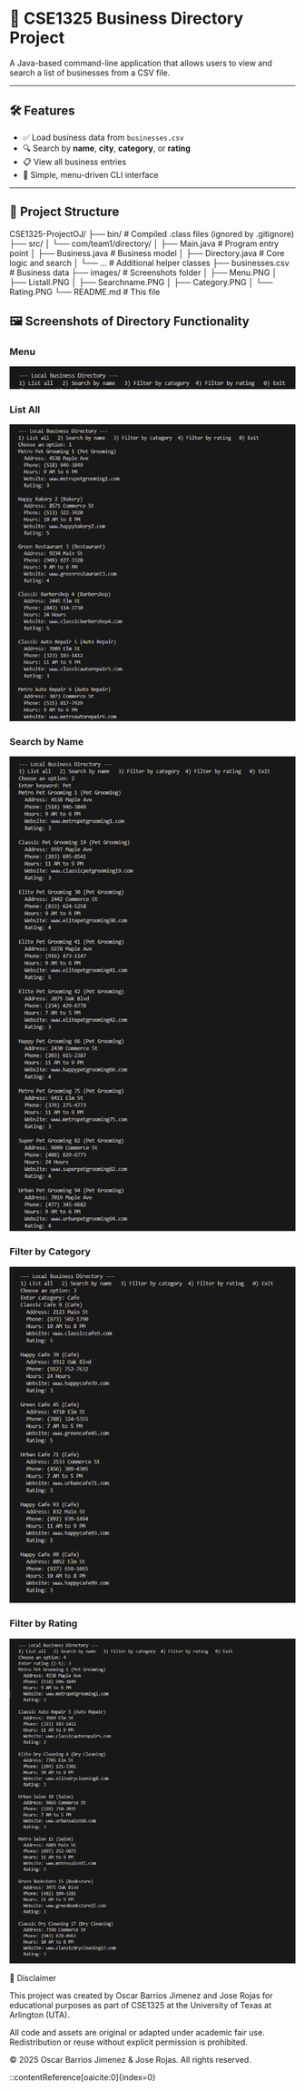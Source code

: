 # 📂 CSE1325 Business Directory Project

A Java-based command-line application that allows users to view and search a list of businesses from a CSV file.

---

## 🛠️ Features

- ✅ Load business data from `businesses.csv`  
- 🔍 Search by **name**, **city**, **category**, or **rating**  
- 📋 View all business entries  
- 🧭 Simple, menu-driven CLI interface  

---

## 🧰 Project Structure

CSE1325-ProjectOJ/
├── bin/ # Compiled .class files (ignored by .gitignore)
├── src/
│ └── com/team1/directory/
│ ├── Main.java # Program entry point
│ ├── Business.java # Business model
│ ├── Directory.java # Core logic and search
│ └── … # Additional helper classes
├── businesses.csv # Business data
├── images/ # Screenshots folder
│ ├── Menu.PNG
│ ├── Listall.PNG
│ ├── Searchname.PNG
│ ├── Category.PNG
│ └── Rating.PNG
└── README.md # This file


## 🖼️ Screenshots of Directory Functionality

### Menu
![Menu](images/Menu.PNG)

### List All
![List All](images/Listall.PNG)

### Search by Name
![Search by Name](images/Searchname.PNG)

### Filter by Category
![Filter by Category](https://github.com/MangakingO/CSE1325-ProjectOJ/blob/main/images/Category.PNG)

### Filter by Rating
![Filter by Rating](images/Rating.PNG)

📄 Disclaimer

This project was created by Oscar Barrios Jimenez and Jose Rojas for educational purposes as part of CSE1325 at the University of Texas at Arlington (UTA).

All code and assets are original or adapted under academic fair use. Redistribution or reuse without explicit permission is prohibited.

© 2025 Oscar Barrios Jimenez & Jose Rojas. All rights reserved.

::contentReference[oaicite:0]{index=0}
